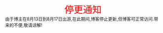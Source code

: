 <div style="color:red;font-size:30px;text-align:center;">停更通知</div> 
由于博主在8月13日到8月17日出游,在此期间,博客停止更新,但博客可正常访问.带来的不便,敬请谅解!
